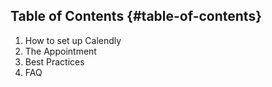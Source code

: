 ## Table of Contents {#table-of-contents}

1.  How to set up Calendly
2.  The Appointment
3.  Best Practices
4.  FAQ